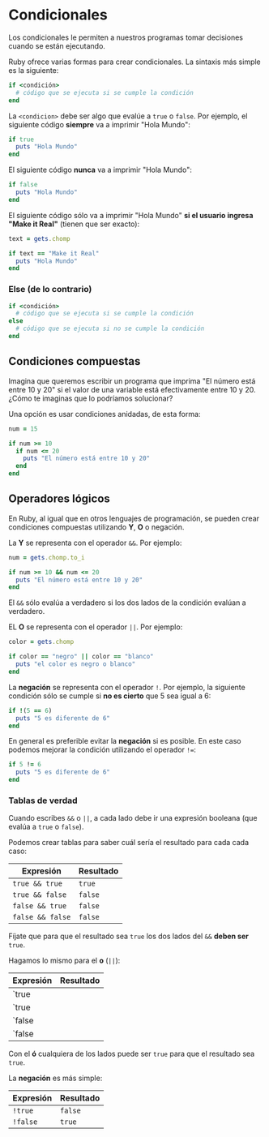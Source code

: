 # Condicionales

Los condicionales le permiten a nuestros programas tomar decisiones cuando se están ejecutando.

Ruby ofrece varias formas para crear condicionales. La sintaxis más simple es la siguiente:

```ruby
if <condición>
  # código que se ejecuta si se cumple la condición
end
```

La `<condicion>` debe ser algo que evalúe a `true` o `false`. Por ejemplo, el siguiente código **siempre** va a imprimir "Hola Mundo":

```ruby
if true
  puts "Hola Mundo"
end
```

El siguiente código **nunca** va a imprimir "Hola Mundo":

```ruby
if false
  puts "Hola Mundo"
end
```

El siguiente código sólo va a imprimir "Hola Mundo" **si el usuario ingresa "Make it Real"** \(tienen que ser exacto\):

```ruby
text = gets.chomp

if text == "Make it Real"
  puts "Hola Mundo"
end
```

### Else \(de lo contrario\)

```ruby
if <condición>
  # código que se ejecuta si se cumple la condición
else
  # código que se ejecuta si no se cumple la condición
end
```

## Condiciones compuestas

Imagina que queremos escribir un programa que imprima "El número está entre 10 y 20" si el valor de una variable está efectivamente entre 10 y 20. ¿Cómo te imaginas que lo podríamos solucionar?

Una opción es usar condiciones anidadas, de esta forma:

```ruby
num = 15

if num >= 10
  if num <= 20
    puts "El número está entre 10 y 20"
  end
end
```

## Operadores lógicos

En Ruby, al igual que en otros lenguajes de programación, se pueden crear condiciones compuestas utilizando **Y**, **O** o negación.

La **Y** se representa con el operador `&&`. Por ejemplo:

```ruby
num = gets.chomp.to_i

if num >= 10 && num <= 20
  puts "El número está entre 10 y 20"
end
```

El `&&` sólo evalúa a verdadero si los dos lados de la condición evalúan a verdadero.

EL **O** se representa con el operador `||`. Por ejemplo:

```ruby
color = gets.chomp

if color == "negro" || color == "blanco"
  puts "el color es negro o blanco"
end
```

La **negación** se representa con el operador `!`. Por ejemplo, la siguiente condición sólo se cumple si **no es cierto** que 5 sea igual a 6:

```ruby
if !(5 == 6)
  puts "5 es diferente de 6"
end
```

En general es preferible evitar la **negación** si es posible. En este caso podemos mejorar la condición utilizando el operador `!=`:

```ruby
if 5 != 6
  puts "5 es diferente de 6"
end
```

### Tablas de verdad

Cuando escribes `&&` o `||`, a cada lado debe ir una expresión booleana \(que evalúa a `true` o `false`\).

Podemos crear tablas para saber cuál sería el resultado para cada cada caso:

| Expresión | Resultado |
| --- | --- |
| `true && true` | `true` |
| `true && false` | `false` |
| `false && true` | `false` |
| `false && false` | `false` |

Fíjate que para que el resultado sea `true` los dos lados del `&&` **deben ser** `true`.

Hagamos lo mismo para el **o** \(`||`\):

| Expresión | Resultado |
| --- | --- |
| `true || true` | `true` |
| `true || false` | `true` |
| `false || true` | `true` |
| `false || false` | `false` |

Con el **ó** cualquiera de los lados puede ser `true` para que el resultado sea `true`.

La **negación** es más simple:

| Expresión | Resultado |
| --- | --- |
| `!true` | `false` |
| `!false` | `true` |

